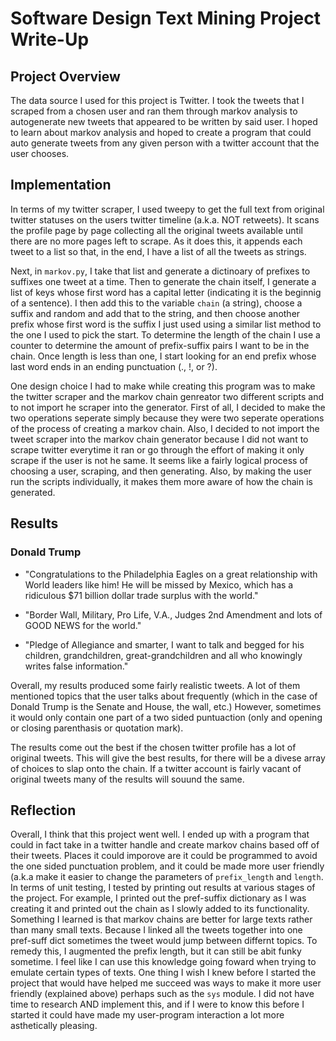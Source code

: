 # Software Design Text Mining Project Write-Up

## Project Overview
The data source I used for this project is Twitter. I took the tweets that I scraped from a chosen user and ran them through markov analysis to autogenerate new tweets that appeared to be written by said user. I hoped to learn about markov analysis and hoped to create a program that could auto generate tweets from any given person with a twitter account that the user chooses.

## Implementation
In terms of my twitter scraper, I used tweepy to get the full text from original twitter statuses on the users twitter timeline (a.k.a. NOT retweets). It scans the profile page by page collecting all the original tweets available until there are no more pages left to scrape. As it does this, it appends each tweet to a list so that, in the end, I have a list of all the tweets as strings.

Next, in `markov.py`, I take that list and generate a dictinoary of prefixes to suffixes one tweet at a time. Then to generate the chain itself, I generate a list of keys whose first word has a capital letter (indicating it is the beginnig of a sentence). I then add this to the variable `chain` (a string), choose a suffix and random and add that to the string, and then choose another prefix whose first word is the suffix I just used using a similar list method to the one I used to pick the start. To determine the length of the chain I use a counter to determine the amount of prefix-suffix pairs I want to be in the chain. Once length is less than one, I start looking for an end prefix whose last word ends in an ending punctuation (., !, or ?).

One design choice I had to make while creating this program was to make the twitter scraper and the markov chain genreator two different scripts and to not import he scraper into the generator. First of all, I decided to make the two operations seperate simply because they were two seperate operations of the process of creating a markov chain. Also, I decided to not import the tweet scraper into the markov chain generator because I did not want to scrape twitter everytime it ran or go through the effort of making it only scrape if the user is not he same. It seems like a fairly logical process of choosing a user, scraping, and then generating. Also, by making the user run the scripts individually, it makes them more aware of how the chain is generated.

## Results
### Donald Trump
* "Congratulations to the Philadelphia Eagles on a great relationship with World leaders like him! He will be missed by Mexico, which has a ridiculous $71 billion dollar trade surplus with the world."

* "Border Wall, Military, Pro Life, V.A., Judges 2nd Amendment and lots of GOOD NEWS for the world."

* "Pledge of Allegiance and smarter, I want to talk and begged for his children, grandchildren, great-grandchildren and all who knowingly writes false information."

Overall, my results produced some fairly realistic tweets. A lot of them mentioned topics that the user talks about frequently (which in the case of Donald Trump is the Senate and House, the wall, etc.) However, sometimes it would only contain one part of a two sided puntuaction (only and opening or closing parenthasis or quotation mark).

The results come out the best if the chosen twitter profile has a lot of original tweets. This will give the best results, for there will be a divese array of choices to slap onto the chain. If a twitter account is fairly vacant of original tweets many of the results will souund the same.

## Reflection
Overall, I think that this project went well. I ended up with a program that could in fact take in a twitter handle and create markov chains based off of their tweets. Places it could imporove are it could be programmed to avoid the one sided punctuation problem, and it could be made more user friendly (a.k.a make it easier to change the parameters of `prefix_length` and `length`. In terms of unit testing, I tested by printing out results at various stages of the project. For example, I printed out the pref-suffix dictionary as I was creating it and printed out the chain as I slowly added to its functionality. Something I learned is that markov chains are better for large texts rather than many small texts. Because I linked all the tweets together into one pref-suff dict sometimes the tweet would jump between differnt topics. To remedy this, I augmented the prefix length, but it can still be abit funky sometime. I feel like I can use this knowledge going foward when trying to emulate certain types of texts. One thing I wish I knew before I started the project that would have helped me succeed was ways to make it more user friendly (explained above) perhaps such as the `sys` module. I did not have time to research AND implement this, and if I were to know this before I started it could have made my user-program interaction a lot more asthetically pleasing.

